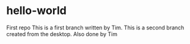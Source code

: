 # hello-world
First repo
This is a first branch written by Tim.
This is a second branch created from the desktop. Also done by Tim
